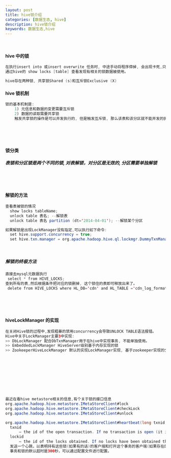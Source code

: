 ```yaml
---
layout: post
title: hive锁介绍
categories: [数据生态, hive]
description: hive锁介绍
keywords: 数据生态,hive
---
```


 <meta name="referrer" content="no-referrer"/>
​

#### hive 中的锁

```java
在执行insert into 或insert overwrite 任务时, 中途手动将程序停掉, 会出现卡死,只能进行查询操作。
通过hive的 show locks [table] 查看发现有相关的锁数据被使用。

hive存在两种锁, 共享锁Shared (s)和互斥锁Exclusive (X)
```

#### hive 锁机制

```java
锁的基本机制是:
	1) 元信息和数据的变更需要互斥锁
    2) 数据的读取需要共享锁
    触发共享锁的操作是可以并发执行的, 但是触发互斥锁, 那么该表和该分区就不能并发的执行作业了。
```

​

​

#### 锁分类

_**表锁和分区锁是两个不同的锁, 对表解锁，对分区是无效的, 分区需要单独解锁**_

​

​

#### 解锁的方法

```java
查看表被锁的情况
  show locks tableName;
  unlock table 表名; --解锁表
  unlock table 表名 partition (dt='2014-04-01'); --解锁某个分区

如果解锁是出现LockManager没有指定,可以执行如下命令:
  set hive.support.concurrency = true;
  set hive.txn.manager = org.apache.hadoop.hive.ql.lockmgr.DummyTxnManager;
```

​

##### 解锁的终极方法

```java
直接去mysql元数据执行
 select * from HIVE_LOCKS;
查到所有的表,然后根据条件把对应的锁删掉, 这个锁住的表即可释放出来了。
 delete from HIVE_LOCKS where HL_DB='cdn' and HL_TABLE ='cdn_log_format';
```

​

​

#### hiveLockManager 的实现

```java
在关闭Hive锁的过程中,发现粗暴的禁用concurrency会导致UNLOCK TABLE语法报错。
Hive中关于LockManager主要3中实现:
>> DbLockManager 配合DbTxnManager用于在hive中实现事务, 不能单独使用。
>> EmbeddedLockManager HiveServer级别基于内存实现的锁
>> ZookeeperHiveLockManager 默认的实现LockManager实现, 基于zookeeper实现的分布式协调锁。
```

​

​

​

​

```java
最近在看hive metastore相关的信息,有个关于锁的接口信息
org.apache.hadoop.hive.metastore.IMetaStoreClient#lock
org.apache.hadoop.hive.metastore.IMetaStoreClient#checkLock
org.apache.hadoop.hive.metastore.IMetaStoreClient#unlock

org.apache.hadoop.hive.metastore.IMetaStoreClient#heartbeat(long txnid, long lockid)
  txnid
      – the id of the open transaction. If no transaction is open (it is a DDL or query) then this can be set to 0.
  lockid
      – the id of the locks obtained. If no locks have been obtained then this can be set to 0.
  发送一个心跳，以表明持有这些锁(如果有的话)的客户端和打开这个事务的客户端(如果存在的话)仍然处于活动状态。
  事务和锁的默认超时是300秒，可以通过配置文件进行配置。
```
